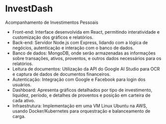 # InvestDash
Acompanhamento de Investimentos Pessoais

* Front-end: Interface desenvolvida em React, permitindo interatividade e customização dos gráficos e relatórios.
* Back-end: Servidor Node.js com Express, lidando com a lógica de negócios, autenticação e interação com o banco de dados.
* Banco de dados: MongoDB, onde serão armazenadas as informações sobre transações, ativos, proventos, e outros dados necessários para os relatórios.
* Leitura de documentos: Utilização da API do Google AI Studio para OCR e captura de dados de documentos financeiros.
* Autenticação: Integração com Google e Facebook para login dos usuários.
* Dashboard: Apresenta gráficos detalhados por tipo de investimento, liquidez, período, e detalhes de proventos e posição em carteira de cada ativo.
* Infraestrutura: Implementação em uma VM Linux Ubuntu na AWS, usando Docker/Kubernetes para orquestração e balanceamento de carga.
